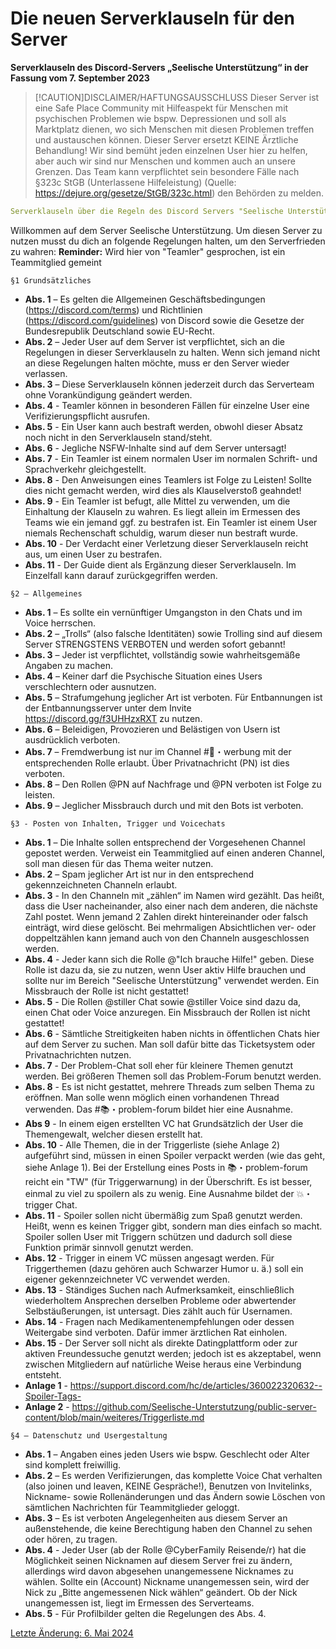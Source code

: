 # Die neuen Serverklauseln für den Server
**Serverklauseln des Discord-Servers „Seelische Unterstützung“ in der Fassung vom 7. September 2023**
> [!CAUTION]DISCLAIMER/HAFTUNGSAUSSCHLUSS
> Dieser Server ist eine Safe Place Community mit Hilfeaspekt für Menschen mit psychischen Problemen wie bspw. Depressionen und soll als Marktplatz dienen, wo sich Menschen mit diesen Problemen treffen und austauschen können. Dieser Server ersetzt KEINE Ärztliche Behandlung! Wir sind bemüht jeden einzelnen User hier zu helfen, aber auch wir sind nur Menschen und kommen auch an unsere Grenzen. Das Team kann verpflichtet sein besondere Fälle nach §323c StGB (Unterlassene Hilfeleistung) (Quelle: https://dejure.org/gesetze/StGB/323c.html) den Behörden zu melden.

```yml
Serverklauseln über die Regeln des Discord Servers "Seelische Unterstützung" - Version 4
```
Willkommen auf dem Server Seelische Unterstützung. Um diesen Server zu nutzen musst du dich an folgende Regelungen halten, um den Serverfrieden zu wahren:
**Reminder:** Wird hier von "Teamler" gesprochen, ist ein Teammitglied gemeint

```
§1 Grundsätzliches
```
- **Abs. 1** – Es gelten die Allgemeinen Geschäftsbedingungen (https://discord.com/terms) und Richtlinien (https://discord.com/guidelines) von Discord sowie die Gesetze der Bundesrepublik Deutschland sowie EU-Recht.
- **Abs. 2** – Jeder User auf dem Server ist verpflichtet, sich an die Regelungen in dieser Serverklauseln zu halten. Wenn sich jemand nicht an diese Regelungen halten möchte, muss er den Server wieder verlassen.
- **Abs. 3** – Diese Serverklauseln können jederzeit durch das Serverteam ohne Vorankündigung geändert werden.
- **Abs. 4** - Teamler können in besonderen Fällen für einzelne User eine Verifizierungspflicht ausrufen.
- **Abs. 5** - Ein User kann auch bestraft werden, obwohl dieser Absatz noch nicht in den Serverklauseln stand/steht.
- **Abs. 6** - Jegliche NSFW-Inhalte sind auf dem Server untersagt!
- **Abs. 7** - Ein Teamler ist einem normalen User im normalen Schrift- und Sprachverkehr gleichgestellt.
- **Abs. 8** - Den Anweisungen eines Teamlers ist Folge zu Leisten! Sollte dies nicht gemacht werden, wird dies als Klauselverstoß geahndet!
- **Abs. 9** - Ein Teamler ist befugt, alle Mittel zu verwenden, um die Einhaltung der Klauseln zu wahren. Es liegt allein im Ermessen des Teams wie ein jemand ggf. zu bestrafen ist. Ein Teamler ist einem User niemals Rechenschaft schuldig, warum dieser nun bestraft wurde.
- **Abs. 10** - Der Verdacht einer Verletzung dieser Serverklauseln reicht aus, um einen User zu bestrafen.
- **Abs. 11** - Der Guide dient als Ergänzung dieser Serverklauseln. Im Einzelfall kann darauf zurückgegriffen werden.
```
§2 – Allgemeines
```
- **Abs. 1** – Es sollte ein vernünftiger Umgangston in den Chats und im Voice herrschen.
- **Abs. 2** – „Trolls“ (also falsche Identitäten) sowie Trolling sind auf diesem Server STRENGSTENS VERBOTEN und werden sofort gebannt!
- **Abs. 3** – Jeder ist verpflichtet, vollständig sowie wahrheitsgemäße Angaben zu machen.
- **Abs. 4** – Keiner darf die Psychische Situation eines Users verschlechtern oder ausnutzen.
- **Abs. 5** – Strafumgehung jeglicher Art ist verboten. Für Entbannungen ist der Entbannungsserver unter dem Invite https://discord.gg/f3UHHzxRXT zu nutzen.
- **Abs. 6** – Beleidigen, Provozieren und Belästigen von Usern ist ausdrücklich verboten.
- **Abs. 7** – Fremdwerbung ist nur im Channel #📇・werbung mit der entsprechenden Rolle erlaubt. Über Privatnachricht (PN) ist dies verboten.
- **Abs. 8** – Den Rollen @PN auf Nachfrage und @PN verboten ist Folge zu leisten.
- **Abs. 9** – Jeglicher Missbrauch durch und mit den Bots ist verboten.
```
§3 - Posten von Inhalten, Trigger und Voicechats
```
- **Abs. 1** – Die Inhalte sollen entsprechend der Vorgesehenen Channel gepostet werden. Verweist ein Teammitglied auf einen anderen Channel, soll man diesen für das Thema weiter nutzen.
- **Abs. 2** – Spam jeglicher Art ist nur in den entsprechend gekennzeichneten Channeln erlaubt. 
- **Abs. 3** - In den Channeln mit „zählen“ im Namen wird gezählt. Das heißt, dass die User nacheinander, also einer nach dem anderen, die nächste Zahl postet. Wenn jemand 2 Zahlen direkt hintereinander oder falsch einträgt, wird diese gelöscht. Bei mehrmaligen Absichtlichen ver- oder doppeltzählen kann jemand auch von den Channeln ausgeschlossen werden.
- **Abs. 4** - Jeder kann sich die Rolle @"Ich brauche Hilfe!" geben. Diese Rolle ist dazu da, sie zu nutzen, wenn User aktiv Hilfe brauchen und sollte nur im Bereich "Seelische Unterstützung" verwendet werden. Ein Missbrauch der Rolle ist nicht gestattet!
- **Abs. 5** - Die Rollen @stiller Chat sowie @stiller Voice sind dazu da, einen Chat oder Voice anzuregen. Ein Missbrauch der Rollen ist nicht gestattet!
- **Abs. 6** - Sämtliche Streitigkeiten haben nichts in öffentlichen Chats hier auf dem Server zu suchen. Man soll dafür bitte das Ticketsystem oder Privatnachrichten nutzen.
- **Abs. 7** - Der Problem-Chat soll eher für kleinere Themen genutzt werden. Bei größeren Themen soll das Problem-Forum benutzt werden.
- **Abs. 8** - Es ist nicht gestattet, mehrere Threads zum selben Thema zu eröffnen. Man solle wenn möglich einen vorhandenen Thread verwenden. Das #📚・problem-forum bildet hier eine Ausnahme.
- **Abs 9** - In einem eigen erstellten VC hat Grundsätzlich der User die Themengewalt, welcher diesen erstellt hat.
- **Abs. 10** - Alle Themen, die in der Triggerliste (siehe Anlage 2) aufgeführt sind, müssen in einen Spoiler verpackt werden (wie das geht, siehe Anlage 1). Bei der Erstellung eines Posts in ⁠📚・problem-forum reicht ein "TW" (für Triggerwarnung) in der Überschrift. Es ist besser, einmal zu viel zu spoilern als zu wenig. Eine Ausnahme bildet der ⁠💥・trigger Chat.
- **Abs. 11** - Spoiler sollen nicht übermäßig zum Spaß genutzt werden. Heißt, wenn es keinen Trigger gibt, sondern man dies einfach so macht. Spoiler sollen User mit Triggern schützen und dadurch soll diese Funktion primär sinnvoll genutzt werden.
- **Abs. 12** - Trigger in einem VC müssen angesagt werden. Für Triggerthemen (dazu gehören auch Schwarzer Humor u. ä.) soll ein eigener gekennzeichneter VC verwendet werden.
- **Abs. 13** - Ständiges Suchen nach Aufmerksamkeit, einschließlich wiederholtem Ansprechen derselben Probleme oder abwertender Selbstäußerungen, ist untersagt. Dies zählt auch für Usernamen.
- **Abs. 14** - Fragen nach Medikamentenempfehlungen oder dessen Weitergabe sind verboten. Dafür immer ärztlichen Rat einholen.
- **Abs. 15** - Der Server soll nicht als direkte Datingplattform oder zur aktiven Freundessuche genutzt werden; jedoch ist es akzeptabel, wenn zwischen Mitgliedern auf natürliche Weise heraus eine Verbindung entsteht.
- **Anlage 1** - https://support.discord.com/hc/de/articles/360022320632--Spoiler-Tags-
- **Anlage 2** - https://github.com/Seelische-Unterstutzung/public-server-content/blob/main/weiteres/Triggerliste.md
```
§4 – Datenschutz und Usergestaltung
```
- **Abs. 1** – Angaben eines jeden Users wie bspw. Geschlecht oder Alter sind komplett freiwillig.
- **Abs. 2** – Es werden Verifizierungen, das komplette Voice Chat verhalten (also joinen und leaven, KEINE Gespräche!), Benutzen von Invitelinks, Nickname- sowie Rollenänderungen und das Ändern sowie Löschen von sämtlichen Nachrichten für Teammitglieder geloggt.
- **Abs. 3** – Es ist verboten Angelegenheiten aus diesem Server an außenstehende, die keine Berechtigung haben den Channel zu sehen oder hören, zu tragen.
- **Abs. 4** - Jeder User (ab der Rolle @CyberFamily Reisende/r) hat die Möglichkeit seinen Nicknamen auf diesem Server frei zu ändern, allerdings wird davon abgesehen unangemessene Nicknames zu wählen. Sollte ein (Account) Nickname unangemessen sein, wird der Nick zu „Bitte angemessenen Nick wählen“ geändert. Ob der Nick unangemessen ist, liegt im Ermessen des Serverteams.
- **Abs. 5** - Für Profilbilder gelten die Regelungen des Abs. 4.

[Letzte Änderung: 6. Mai 2024](https://github.com/Seelische-Unterstutzung/public-server-content/commits/main/channel/serverklauseln.md)
